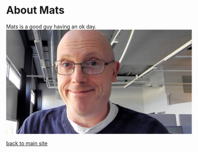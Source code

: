 # About Mats

Mats is a good guy having an ok day.
![Mats](images/Mats.jpg)

[back to main site](index.md)
